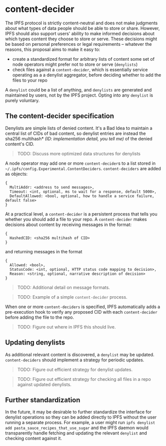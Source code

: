 # content-decider

The IPFS protocol is strictly content-neutral and does not make judgments about what types of data people should be able to store or share. However, IPFS should also support users' ability to make informed decisions about which types content they choose to store or serve. These decisions might be based on personal preferences or legal requirements – whatever the reasons, this proposal aims to make it easy to:

- create a standardized format for arbitrary lists of content some set of node operators might prefer not to store or serve (`denylists`)
- check files against a `content-decider`, which is essentially service operating as a a denylist aggregator, before deciding whether to add the files to your repo

A `denylist` could be a list of anything, and `denylists` are generated and maintained by users, not by the IPFS project. Opting into any `denylist` is purely voluntary.

## The content-decider specification

Denylists are simple lists of denied content. It's a Bad Idea to maintain a central list of CIDs of bad content, so denylist entries are instead the sha256 multihash\* _(ID: implementation detail, you tell me)_ of the denied content's CID.

> TODO: Discuss more optimized data structures for denylists

A node operator may add one or more `content-decider`s to a list stored in `~/.ipfs/config.Experimental.ContentDeciders`. `content-deciders` are added as objects:

```
{
  MultiAddr: <address to send messages>,
  Timeout: <int, optional, ms to wait for a response, default 5000>,
  DefaultAllowed: <bool, optional, how to handle a service failure, default false>
}
```

At a practical level, a `content-decider` is a persistent process that tells you whether you should add a file to your repo. A `content-decider` makes decisions about content by receiving messages in the format:

```
{
  HashedCID: <sha256 multihash of CID>
}
```

and returning messages in the format

```
{
  Allowed: <bool>,
  StatusCode: <int, optional, HTTP status code mapping to decision>,
  Reason: <string, optional, narrative description of decision>
}
```

> TODO: Additional detail on message formats.

> TODO: Example of a simple `content-decider` process.

When one or more `content-deciders` is specified, IPFS automatically adds a pre-execution hook to verify any proposed CID with each `content-decider` before adding the file to the repo.

> TODO: Figure out where in IPFS this should live.

## Updating denylists

As additional relevant content is discovered, a `denylist` may be updated. `content-deciders` should implement a strategy for periodic updates.

> TODO: Figure out efficient strategy for denylist updates.

> TODO: Figure out efficient strategy for checking all files in a repo against updated denylists.

## Further standardization

In the future, it may be desirable to further standardize the interface for denylist operations so they can be added directly to IPFS without the user running a separate process. For example, a user might run `ipfs denylist add pasta_sauce_recipes_that_use_sugar` and the IPFS daemon would transparently handle fetching and updating the relevant `denylist` and checking content against it.
